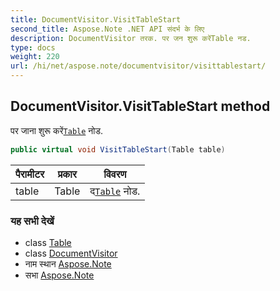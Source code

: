 ```yaml
---
title: DocumentVisitor.VisitTableStart
second_title: Aspose.Note .NET API संदर्भ के लिए
description: DocumentVisitor तरक. पर जन शुरू करेंTable नड.
type: docs
weight: 220
url: /hi/net/aspose.note/documentvisitor/visittablestart/
---
```

## DocumentVisitor.VisitTableStart method

पर जाना शुरू करें[`Table`](../../table/) नोड.

```csharp
public virtual void VisitTableStart(Table table)
```

| पैरामीटर | प्रकार | विवरण |
| --- | --- | --- |
| table | Table | द[`Table`](../../table/) नोड. |

### यह सभी देखें

* class [Table](../../table/)
* class [DocumentVisitor](../)
* नाम स्थान [Aspose.Note](../../documentvisitor/)
* सभा [Aspose.Note](../../../)


